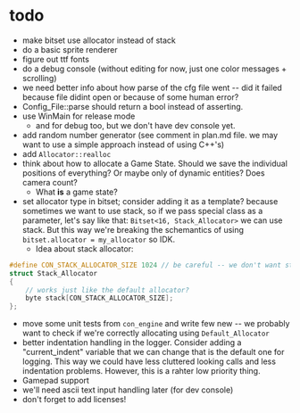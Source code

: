 # **todo**
* make bitset use allocator instead of stack
* do a basic sprite renderer
* figure out ttf fonts
* do a debug console (without editing for now, just one color messages + scrolling)
* we need better info about how parse of the cfg file went -- did it failed because file didint open or because of some human error?
* Config_File::parse should return a bool instead of asserting.
* use WinMain for release mode
    * and for debug too, but we don't have dev console yet.
* add random number generator (see comment in plan.md file. we may want to use a simple approach instead of using C++'s)
* add `Allocator::realloc`
* think about how to allocate a Game State. Should we save the individual positions of everything? Or maybe only of dynamic entities? Does camera count?
    * What **is** a game state?
* set allocator type in bitset; consider adding it as a template? because sometimes we want to use stack, so if we pass special class as a parameter, let's say like that: `Bitset<16, Stack_Allocator>` we can use stack. But this way we're breaking the schemantics of using `bitset.allocator = my_allocator` so IDK.
    * Idea about stack allocator: 
```cpp
#define CON_STACK_ALLOCATOR_SIZE 1024 // be careful -- we don't want stack overflow
struct Stack_Allocator
{
    // works just like the default allocator?
    byte stack[CON_STACK_ALLOCATOR_SIZE];
};
```
* move some unit tests from `con_engine` and write few new -- we probably want to check if we're correctly allocating using `Default_Allocator` 
* better indentation handling in the logger. Consider adding a "current_indent" variable that we can change that is the default one for logging. This
    way we could have less cluttered looking calls and less indentation problems. However, this is a rahter low priority thing.
* Gamepad support
* we'll need ascii text input handling later (for dev console)
* don't forget to add licenses!